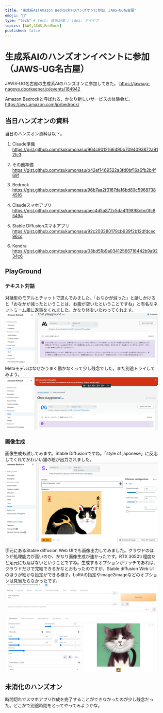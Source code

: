```yaml
---
title: "生成系AI(Amazon BedRock)のハンズオンに参加　JAWS-UG名古屋"
emoji: "🐙"
type: "tech" # tech: 技術記事 / idea: アイデア
topics: [AWS,JAWS,BedRock]
published: false
---
```

# 生成系AIのハンズオンイベントに参加（JAWS-UG名古屋）

JAWS-UG名古屋の生成系AIのハンズオンに参加してきた。
https://jawsug-nagoya.doorkeeper.jp/events/164942

Amazon Bedrockと呼ばれる、かなり新しいサービスの体験会だ。
https://aws.amazon.com/jp/bedrock/

## 当日ハンズオンの資料

当日のハンズオン資料は以下。

1. Claude準備
https://gist.github.com/tsukumonasu/964c9012166490b7094093872a912fc3

2. その他準備
https://gist.github.com/tsukumonasu/b42ef1469522a3fd0bf16a6fb2b4f69f

3. Bedrock
https://gist.github.com/tsukumonasu/96b7aa2f3167da16bd80c59687384516

4. Claudeスマホアプリ
https://gist.github.com/tsukumonasu/aec4d5a872c5da4ff9898cbc0fc85494

5. Stable Diffusionスマホアプリ
https://gist.github.com/tsukumonasu/92c203380179cb939f2b12dfdcec96cc

6. Kendra
https://gist.github.com/tsukumonasu/03bd51b9a03412566718442b9a9234c6

## PlayGround

### テキスト対話
対話型のモデルとチャットで遊んでみました。「おなかが減った」と話しかけると「おなかが減ったということは、お腹が空いたということですね」と有名なネットミーム風に返事をくれました。かなり体をいたわってくれます。
![Alt text](/images/articles/jawsug-nagoya-bedrock-handson/chat-sample1.png)
Metaモデルはなぜかうまく動かなくって少し残念でした。また別途トライしてみよう。
![Alt text](/images/articles/jawsug-nagoya-bedrock-handson/chat-sample2.png)

### 画像生成
画像生成も試してみます。Stable Diffusionですね。「style of japonese」に反応してくれてかわいい猫の絵が出力されました。
![Alt text](/images/articles/jawsug-nagoya-bedrock-handson/sd-cloud.png)

手元にあるStable diffusion Web UIでも画像出力してみました。クラウドのほうが処理能力が高いのか、かなり画像生成が速かったです。RTX 3050ti 程度だと足元にも及ばないということですね。生成するオプションがリッチであれば、クラウドだけで完結できるかなとおもったのですが、Stable diffusion Web UIのほうが細かな設定ができる様子。LoRAの指定やimage2imageなどのオプションは見当たらなかったです。
![Alt text](/images/articles/jawsug-nagoya-bedrock-handson/SD-Web.png)

## 未消化のハンズオン
時間切れでスマホアプリ作成を完了することができなかったのが少し残念だった。どこかで別途時間をとってやってみようかな。